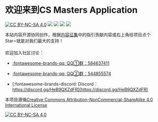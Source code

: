# 欢迎来到CS Masters Application

[![CC BY-NC-SA 4.0][cc-by-nc-sa-shield]][cc-by-nc-sa] [![](https://img.shields.io/github/stars/csmsapp/csmsapp.github.io.svg)](https://github.com/csmsapp/csmsapp.github.io/stargazers) [![](https://img.shields.io/github/forks/csmsapp/csmsapp.github.io.svg)](https://github.com/csmsapp/csmsapp.github.io/network/members) [![](https://img.shields.io/github/commit-activity/y/csmsapp/csmsapp.github.io)](https://github.com/csmsapp/csmsapp.github.io/graphs/commit-activity) [![](https://img.shields.io/badge/Application-CS%20Masters-9cf)](https://github.com/csmsapp/csmsapp.github.io)

本站内容开源协同创作，根据[内容征集](内容征集.md)中的指引贡献内容或右上角给项目点个Star:star:就是对我们最大的支持！

欢迎加入社区讨论：

- [:fontawesome-brands-qq: QQ①群：584637411](https://jq.qq.com/?_wv=1027&k=Ikr0DObs)

- [:fontawesome-brands-qq: QQ②群：544855574](https://jq.qq.com/?_wv=1027&k=ujTUjy2N)

- [:fontawesome-brands-discord: Discord：https://discord.gg/HeB9QXZdFR](https://discord.gg/HeB9QXZdFR)

本项目遵循[Creative Commons Attribution-NonCommercial-ShareAlike 4.0 International License][cc-by-nc-sa]

[![CC BY-NC-SA 4.0][cc-by-nc-sa-image]][cc-by-nc-sa]

[cc-by-nc-sa]: http://creativecommons.org/licenses/by-nc-sa/4.0/
[cc-by-nc-sa-image]: https://licensebuttons.net/l/by-nc-sa/4.0/88x31.png
[cc-by-nc-sa-shield]: https://img.shields.io/badge/License-CC%20BY--NC--SA%204.0-lightgrey.svg
